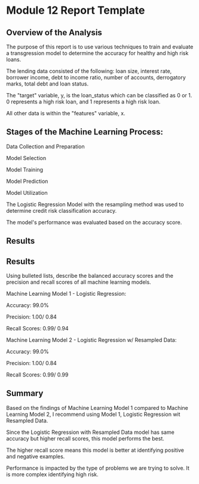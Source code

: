 # Module 12 Report Template

## Overview of the Analysis

The purpose of this report is to use various techniques to train and evaluate a transgression model to determine the accuracy for healthy and high risk loans.

The lending data consisted of the following: loan size, interest rate, borrower income, debt to income ratio, number of accounts, derrogatory marks, total debt and loan status.

The "target" variable, y, is the loan_status which can be classified as 0 or 1. 0 represents a high risk loan, and 1 represents a high risk loan.

All other data is within the "features" variable, x.

## Stages of the Machine Learning Process:

Data Collection and Preparation

Model Selection

Model Training

Model Prediction

Model Utilization

The Logistic Regression Model with the resampling method was used to determine credit risk classification accuracy.

The model's performance was evaluated based on the accuracy score.

## Results

## Results

Using bulleted lists, describe the balanced accuracy scores and the precision and recall scores of all machine learning models.

Machine Learning Model 1 - Logistic Regression:

Accuracy: 99.0%

Precision: 1.00/ 0.84

Recall Scores: 0.99/ 0.94

Machine Learning Model 2 - Logistic Regression w/ Resampled Data:

Accuracy: 99.0%

Precision: 1.00/ 0.84

Recall Scores: 0.99/ 0.99

## Summary

Based on the findings of Machine Learning Model 1 compared to Machine Learning Model 2, I recommend using Model 1, Logistic Regression wit Resampled Data.

Since the Logistic Regression with Resampled Data model has same accuracy but higher recall scores, this model performs the best.

The higher recall score means this model is better at identifying positive and negative examples.

Performance is impacted by the type of problems we are trying to solve. It is more complex identifying high risk.
